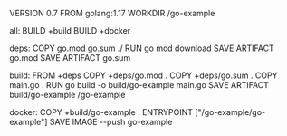 VERSION 0.7
FROM golang:1.17
WORKDIR /go-example

all:
  BUILD +build
  BUILD +docker

deps:
    COPY go.mod go.sum ./
    RUN go mod download
    SAVE ARTIFACT go.mod
    SAVE ARTIFACT go.sum

build:
    FROM +deps
    COPY +deps/go.mod .
    COPY +deps/go.sum .
    COPY main.go .
    RUN go build -o build/go-example main.go
    SAVE ARTIFACT build/go-example /go-example

docker:
    COPY +build/go-example .
    ENTRYPOINT ["/go-example/go-example"]
    SAVE IMAGE --push go-example